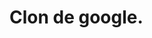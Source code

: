 # Clon de google.

<!---
Primero va el objetivo:
-->

<!---
Indice: Objetivo, Evidencia o demostración (link a el proyecto ya en internet), Qué construimos, Tecnologías, Requisitos 
-->

<!-- 
Evidencia, capturas de pantalla, el link al proyecto.
-->



<!-- 
Descripción del proyecto, cómo se contruyó.
-->


<!-- 
Listan las herramientas: ej (HTML, CSS, JS, Bootstrap, Typewriter JS)
-->


<!-- 
Pasos para instalar su proyecto y correrlo o puedes agregar los créditos del proyecto.
-->
